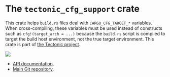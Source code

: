 # The `tectonic_cfg_support` crate

This crate helps `build.rs` files deal with `CARGO_CFG_TARGET_*` variables. When
cross-compiling, these variables must be used instead of constructs such as
`cfg!(target_arch = ...)` because the `build.rs` script is compiled to target
the build host environment, not the true target environment. This crate is part
of [the Tectonic project](https://tectonic-typesetting.github.io/).

[![](http://meritbadge.herokuapp.com/tectonic_cfg_support)](https://crates.io/crates/tectonic_cfg_support)

- [API documentation](https://docs.rs/tectonic_cfg_support/).
- [Main Git repository](https://github.com/tectonic-typesetting/tectonic/).
